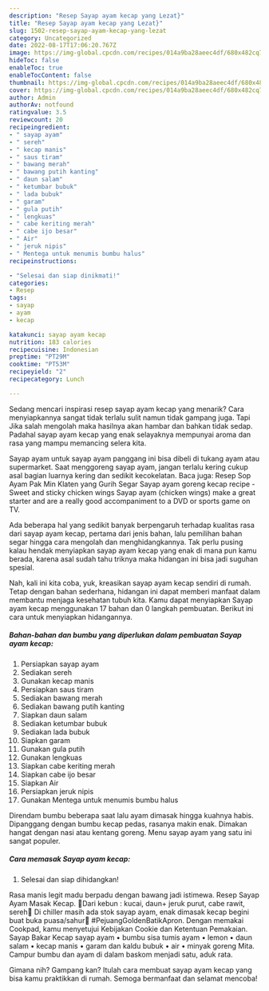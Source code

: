 ```yaml
---
description: "Resep Sayap ayam kecap yang Lezat}"
title: "Resep Sayap ayam kecap yang Lezat}"
slug: 1502-resep-sayap-ayam-kecap-yang-lezat
category: Uncategorized
date: 2022-08-17T17:06:20.767Z
image: https://img-global.cpcdn.com/recipes/014a9ba28aeec4df/680x482cq70/sayap-ayam-kecap-foto-resep-utama.jpg
hideToc: false
enableToc: true
enableTocContent: false
thumbnail: https://img-global.cpcdn.com/recipes/014a9ba28aeec4df/680x482cq70/sayap-ayam-kecap-foto-resep-utama.jpg
cover: https://img-global.cpcdn.com/recipes/014a9ba28aeec4df/680x482cq70/sayap-ayam-kecap-foto-resep-utama.jpg
author: Admin
authorAv: notfound
ratingvalue: 3.5
reviewcount: 20
recipeingredient:
- " sayap ayam"
- " sereh"
- " kecap manis"
- " saus tiram"
- " bawang merah"
- " bawang putih kanting"
- " daun salam"
- " ketumbar bubuk"
- " lada bubuk"
- " garam"
- " gula putih"
- " lengkuas"
- " cabe keriting merah"
- " cabe ijo besar"
- " Air"
- " jeruk nipis"
- " Mentega untuk menumis bumbu halus"
recipeinstructions:

- "Selesai dan siap dinikmati!"
categories:
- Resep
tags:
- sayap
- ayam
- kecap

katakunci: sayap ayam kecap 
nutrition: 183 calories
recipecuisine: Indonesian
preptime: "PT29M"
cooktime: "PT53M"
recipeyield: "2"
recipecategory: Lunch

---
```



Sedang mencari inspirasi resep sayap ayam kecap yang menarik? Cara menyiapkannya sangat tidak terlalu sulit namun tidak gampang juga. Tapi Jika salah mengolah maka hasilnya akan hambar dan bahkan tidak sedap. Padahal sayap ayam kecap yang enak selayaknya mempunyai aroma dan rasa yang mampu memancing selera kita.


Sayap ayam untuk sayap ayam panggang ini bisa dibeli di tukang ayam atau supermarket. Saat menggoreng sayap ayam, jangan terlalu kering cukup asal bagian luarnya kering dan sedikit kecokelatan. Baca juga: Resep Sop Ayam Pak Min Klaten yang Gurih Segar Sayap ayam goreng kecap recipe - Sweet and sticky chicken wings Sayap ayam (chicken wings) make a great starter and are a really good accompaniment to a DVD or sports game on TV.

Ada beberapa hal yang sedikit banyak berpengaruh terhadap kualitas rasa dari sayap ayam kecap, pertama dari jenis bahan, lalu pemilihan bahan segar hingga cara mengolah dan menghidangkannya. Tak perlu pusing kalau hendak menyiapkan sayap ayam kecap yang enak di mana pun kamu berada, karena asal sudah tahu triknya maka hidangan ini bisa jadi suguhan spesial.


Nah, kali ini kita coba, yuk, kreasikan sayap ayam kecap sendiri di rumah. Tetap dengan bahan sederhana, hidangan ini dapat memberi manfaat dalam membantu menjaga kesehatan tubuh kita. Kamu dapat menyiapkan Sayap ayam kecap menggunakan 17 bahan dan 0 langkah pembuatan. Berikut ini cara untuk menyiapkan hidangannya.

<!--inarticleads1-->

##### Bahan-bahan dan bumbu yang diperlukan dalam pembuatan Sayap ayam kecap:

1. Persiapkan  sayap ayam
1. Sediakan  sereh
1. Gunakan  kecap manis
1. Persiapkan  saus tiram
1. Sediakan  bawang merah
1. Sediakan  bawang putih kanting
1. Siapkan  daun salam
1. Sediakan  ketumbar bubuk
1. Sediakan  lada bubuk
1. Siapkan  garam
1. Gunakan  gula putih
1. Gunakan  lengkuas
1. Siapkan  cabe keriting merah
1. Siapkan  cabe ijo besar
1. Siapkan  Air
1. Persiapkan  jeruk nipis
1. Gunakan  Mentega untuk menumis bumbu halus


Direndam bumbu beberapa saat lalu ayam dimasak hingga kuahnya habis. Dipanggang dengan bumbu kecap pedas, rasanya makin enak. Dimakan hangat dengan nasi atau kentang goreng. Menu sayap ayam yang satu ini sangat populer. 

<!--inarticleads2-->

##### Cara memasak Sayap ayam kecap:


1. Selesai dan siap dihidangkan!

Rasa manis legit madu berpadu dengan bawang jadi istimewa. Resep Sayap Ayam Masak Kecap. 🌱Dari kebun : kucai, daun+ jeruk purut, cabe rawit, sereh🌱 Di chiller masih ada stok sayap ayam, enak dimasak kecap begini buat buka puasa/sahur🍗 #PejuangGoldenBatikApron. Dengan memakai Cookpad, kamu menyetujui Kebijakan Cookie dan Ketentuan Pemakaian. Sayap Bakar Kecap sayap ayam • bumbu sisa tumis ayam • lemon • daun salam • kecap manis • garam dan kaldu bubuk • air • minyak goreng Mita. Campur bumbu dan ayam di dalam baskom menjadi satu, aduk rata. 

Gimana nih? Gampang kan? Itulah cara membuat sayap ayam kecap yang bisa kamu praktikkan di rumah. Semoga bermanfaat dan selamat mencoba!
